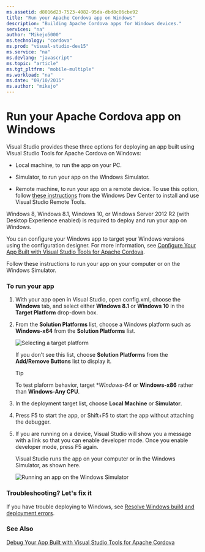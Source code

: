 ```yaml
---
ms.assetid: d8016d23-7523-4082-95da-dbd8c06cbe92
title: "Run your Apache Cordova app on Windows"
description: "Building Apache Cordova apps for Windows devices."
services: "na"
author: "Mikejo5000"
ms.technology: "cordova"
ms.prod: "visual-studio-dev15"
ms.service: "na"
ms.devlang: "javascript"
ms.topic: "article"
ms.tgt_pltfrm: "mobile-multiple"
ms.workload: "na"
ms.date: "09/10/2015"
ms.author: "mikejo"
---
```



# Run your Apache Cordova app on Windows


Visual Studio provides these three options for deploying an app built using Visual Studio Tools for Apache Cordova on Windows:

*   Local machine, to run the app on your PC.

*   Simulator, to run your app on the Windows Simulator.

*   Remote machine, to run your app on a remote device. To use this option, follow [these instructions](https://msdn.microsoft.com/library/windows/apps/hh441469.aspx) from the Windows Dev Center to install and use Visual Studio Remote Tools.

Windows 8, Windows 8.1, Windows 10, or Windows Server 2012 R2 (with Desktop Experience enabled) is required to deploy and run your app on Windows.

You can configure your Windows app to target your Windows versions using the configuration designer. For more information, see [Configure Your App Built with Visual Studio Tools for Apache Cordova](../tips-workarounds/configuration-tips.md).

Follow these instructions to run your app on your computer or on the Windows Simulator.

### To run your app

1.  With your app open in Visual Studio, open config.xml, choose the **Windows** tab, and select either **Windows 8.1** or **Windows 10** in the **Target Platform** drop-down box.

2. From the **Solution Platforms** list, choose a Windows platform such as **Windows-x64** from the **Solution Platforms** list.

    ![Selecting a target platform](media/run-app-windows/run-windows-sol-platforms.png)

    If you don’t see this list, choose **Solution Platforms** from the **Add/Remove Buttons** list to display it.

    > [!TIP]
    > To test plaform behavior, target **Windows-64* or **Windows-x86** rather than **Windows-Any CPU**.

3.  In the deployment target list, choose **Local Machine** or **Simulator**.

4.  Press F5 to start the app, or Shift+F5 to start the app without attaching the debugger.

5. If you are running on a device, Visual Studio will show you a message with a link so that you can enable developer mode. Once you enable developer mode, press F5 again.

    Visual Studio runs the app on your computer or in the Windows Simulator, as shown here.

    ![Running an app on the Windows Simulator](media/run-app-windows/run-windows-simulator.png)

### Troubleshooting? Let's fix it

If you have trouble deploying to Windows, see [Resolve Windows build and deployment errors](../tips-workarounds/windows-tips.md).

### See Also

[Debug Your App Built with Visual Studio Tools for Apache Cordova](../debug-test/debug-using-visual-studio.md)
